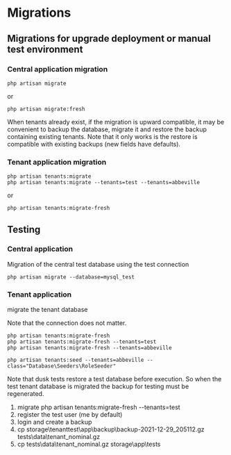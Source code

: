 # Migrations

## Migrations for upgrade deployment or manual test environment

### Central application migration

    php artisan migrate
    
or

    php artisan migrate:fresh
    
When tenants already exist, if the migration is upward compatible, it may be convenient to backup the database, migrate it and restore the backup containing existing tenants. Note that it only works is the restore is compatible with existing backups (new fields have defaults).


### Tenant application migration

    php artisan tenants:migrate
    php artisan tenants:migrate --tenants=test --tenants=abbeville

or

    php artisan tenants:migrate-fresh
    
## Testing

### Central application
    
Migration of the central test database using the test connection
    
    php artisan migrate --database=mysql_test
    
### Tenant application
    
migrate the tenant database

Note that the connection does not matter.
    
    php artisan tenants:migrate-fresh
    php artisan tenants:migrate-fresh --tenants=test
    php artisan tenants:migrate-fresh --tenants=abbeville
    
    php artisan tenants:seed --tenants=abbeville --class="Database\Seeders\RoleSeeder"
    
Note that dusk tests restore a test database before execution. So when the test tenant database is migrated the backup
for testing must be regenerated. 

1. migrate php artisan tenants:migrate-fresh --tenants=test
1. register the test user (me by default)
1. login and create a backup
1. cp storage\tenanttest\app\backup\backup-2021-12-29_205112.gz tests\data\tenant_nominal.gz
1. cp tests\data\tenant_nominal.gz storage\app\tests
    